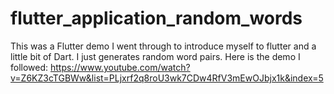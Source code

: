 # flutter_application_random_words
This was a Flutter demo I went through to introduce myself to flutter and a little bit of Dart. I just generates random word pairs. Here is the demo I followed:
https://www.youtube.com/watch?v=Z6KZ3cTGBWw&list=PLjxrf2q8roU3wk7CDw4RfV3mEwOJbjx1k&index=5
